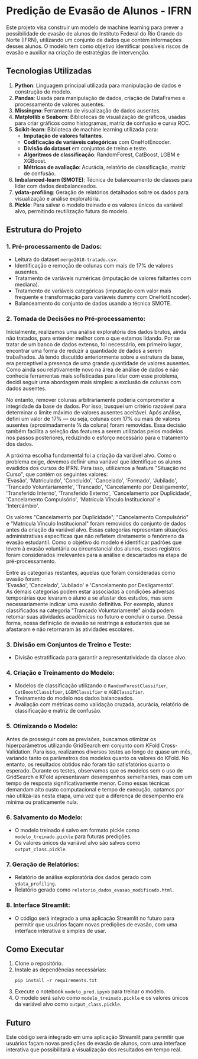 # Predição de Evasão de Alunos - IFRN

Este projeto visa construir um modelo de machine learning para prever a possibilidade de evasão de alunos do Instituto Federal do Rio Grande do Norte (IFRN), utilizando um conjunto de dados que contém informações desses alunos. O modelo tem como objetivo identificar possíveis riscos de evasão e auxiliar na criação de estratégias de intervenção.

## Tecnologias Utilizadas

1. **Python**: Linguagem principal utilizada para manipulação de dados e construção do modelo.
2. **Pandas**: Usada para manipulação de dados, criação de DataFrames e processamento de valores ausentes.
3. **Missingno**: Ferramenta de visualização de dados ausentes.
4. **Matplotlib e Seaborn**: Bibliotecas de visualização de gráficos, usadas para criar gráficos como histogramas, matriz de confusão e curva ROC.
5. **Scikit-learn**: Biblioteca de machine learning utilizada para:
   - **Imputação de valores faltantes**.
   - **Codificação de variáveis categóricas** com OneHotEncoder.
   - **Divisão do dataset** em conjuntos de treino e teste.
   - **Algoritmos de classificação**: RandomForest, CatBoost, LGBM e XGBoost.
   - **Métricas de avaliação**: Acurácia, relatório de classificação, matriz de confusão.
6. **Imbalanced-learn (SMOTE)**: Técnica de balanceamento de classes para lidar com dados desbalanceados.
7. **ydata-profiling**: Geração de relatórios detalhados sobre os dados para visualização e análise exploratória.
8. **Pickle**: Para salvar o modelo treinado e os valores únicos da variável alvo, permitindo reutilização futura do modelo.

## Estrutura do Projeto

### 1. **Pré-processamento de Dados**:
   - Leitura do dataset `merge2018-tratado.csv`.
   - Identificação e remoção de colunas com mais de 17% de valores ausentes.
   - Tratamento de variáveis numéricas (imputação de valores faltantes com mediana).
   - Tratamento de variáveis categóricas (imputação com valor mais frequente e transformação para variáveis dummy com OneHotEncoder).
   - Balanceamento do conjunto de dados usando a técnica SMOTE.

### 2. **Tomada de Decisões no Pré-processamento**:

   Inicialmente, realizamos uma análise exploratória dos dados brutos, ainda não tratados, para entender melhor com o que estamos lidando. Por se tratar de um banco de dados extenso, foi necessário, em primeiro lugar, encontrar uma forma de reduzir a quantidade de dados a serem trabalhados. Já tendo discutido anteriormente sobre a estrutura da base, era perceptível a presença de uma grande quantidade de valores ausentes. Como ainda sou relativamente novo na área de análise de dados e não conhecia ferramentas mais sofisticadas para lidar com esse problema, decidi seguir uma abordagem mais simples: a exclusão de colunas com dados ausentes.

   No entanto, remover colunas arbitrariamente poderia comprometer a integridade da base de dados. Por isso, busquei um critério razoável para determinar o limite máximo de valores ausentes aceitável. Após análise, defini um valor de 17% — ou seja, colunas com 17% ou mais de valores ausentes (aproximadamente ⅙ da coluna) foram removidas. Essa decisão também facilita a seleção das features a serem utilizadas pelos modelos nos passos posteriores, reduzindo o esforço necessário para o tratamento dos dados.

   A próxima escolha fundamental foi a criação da variável alvo. Como o problema exige, devemos definir uma variável que identifique os alunos evadidos dos cursos do IFRN. Para isso, utilizamos a feature "Situação no Curso", que contém os seguintes valores:  
   'Evasão', 'Matriculado', 'Concluído', 'Cancelado', 'Formado', 'Jubilado', 'Trancado Voluntariamente', 'Trancado', 'Cancelamento por Desligamento', 'Transferido Interno', 'Transferido Externo', 'Cancelamento por Duplicidade', 'Cancelamento Compulsório', 'Matrícula Vínculo Institucional' e 'Intercâmbio'.

   Os valores "Cancelamento por Duplicidade", "Cancelamento Compulsório" e "Matrícula Vínculo Institucional" foram removidos do conjunto de dados antes da criação da variável alvo. Essas categorias representam situações administrativas específicas que não refletem diretamente o fenômeno da evasão estudantil. Como o objetivo do modelo é identificar padrões que levem à evasão voluntária ou circunstancial dos alunos, esses registros foram considerados irrelevantes para a análise e descartados na etapa de pré-processamento.

   Entre as categorias restantes, aquelas que foram consideradas como evasão foram:  
   'Evasão', 'Cancelado', 'Jubilado' e 'Cancelamento por Desligamento'.  
   As demais categorias podem estar associadas a condições adversas temporárias que levaram o aluno a se afastar dos estudos, mas sem necessariamente indicar uma evasão definitiva. Por exemplo, alunos classificados na categoria "Trancado Voluntariamente" ainda podem retomar suas atividades acadêmicas no futuro e concluir o curso. Dessa forma, nossa definição de evasão se restringe a estudantes que se afastaram e não retornaram às atividades escolares.

### 3. **Divisão em Conjuntos de Treino e Teste**:
   - Divisão estratificada para garantir a representatividade da classe alvo.

### 4. **Criação e Treinamento do Modelo**:
   - Modelos de classificação utilizando o `RandomForestClassifier`, `CatBoostClassifier`, `LGBMClassifier` e `XGBClassifier`.
   - Treinamento do modelo nos dados balanceados.
   - Avaliação com métricas como validação cruzada, acurácia, relatório de classificação e matriz de confusão.

### 5. **Otimizando o Modelo**:
   
   Antes de prosseguir com as previsões, buscamos otimizar os hiperparâmetros utilizando GridSearch em conjunto com KFold Cross-Validation. Para isso, realizamos diversos testes ao longo de quase um mês, variando tanto os parâmetros dos modelos quanto os valores do KFold. No entanto, os resultados obtidos não foram tão satisfatórios quanto o esperado. Durante os testes, observamos que os modelos sem o uso de GridSearch e KFold apresentavam desempenhos semelhantes, mas com um tempo de resposta significativamente menor. Como essas técnicas demandam alto custo computacional e tempo de execução, optamos por não utilizá-las nesta etapa, uma vez que a diferença de desempenho era mínima ou praticamente nula.

### 6. **Salvamento do Modelo**:
   - O modelo treinado é salvo em formato pickle como `modelo_treinado.pickle` para futuras predições.
   - Os valores únicos da variável alvo são salvos como `output_class.pickle`.

### 7. **Geração de Relatórios**:
   - Relatório de análise exploratória dos dados gerado com `ydata_profiling`.
   - Relatório gerado como `relatorio_dados_evasao_modificado.html`.

### 8. **Interface Streamlit**:
   - O código será integrado a uma aplicação Streamlit no futuro para permitir que usuários façam novas predições de evasão, com uma interface interativa e simples de usar.

## Como Executar

1. Clone o repositório.
2. Instale as dependências necessárias:
   ```
   pip install -r requirements.txt
   ```
3. Execute o notebook `modelo_pred.ipynb` para treinar o modelo.
4. O modelo será salvo como `modelo_treinado.pickle` e os valores únicos da variável alvo como `output_class.pickle`.

## Futuro

Este código será integrado em uma aplicação Streamlit para permitir que usuários façam novas predições de evasão de alunos, com uma interface interativa que possibilitará a visualização dos resultados em tempo real.
